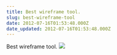 ```yaml
---
title: Best wireframe tool.
slug: best-wireframe-tool
date: 2012-07-16T01:53:48.000Z
date_updated: 2012-07-16T01:53:48.000Z
---
```


Best wireframe tool.
![](http://41.media.tumblr.com/tumblr_m78zihP18V1qb124fo1_500.jpg)

